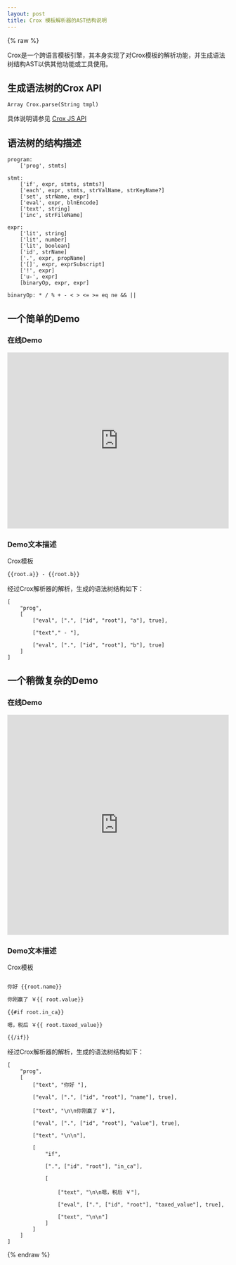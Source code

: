 ```yaml
---
layout: post
title: Crox 模板解析器的AST结构说明
---
```


{% raw %}

Crox是一个跨语言模板引擎，其本身实现了对Crox模板的解析功能，并生成语法树结构AST以供其他功能或工具使用。

## 生成语法树的Crox API

`Array Crox.parse(String tmpl)`

具体说明请参见 [Crox JS API](/crox/apis/js-api)

## 语法树的结构描述

```
program:
    ['prog', stmts]

stmt:
    ['if', expr, stmts, stmts?]
    ['each', expr, stmts, strValName, strKeyName?]
    ['set', strName, expr]
    ['eval', expr, blnEncode]
    ['text', string]
    ['inc', strFileName]

expr:
    ['lit', string]
    ['lit', number]
    ['lit', boolean]
    ['id', strName]
    ['.', expr, propName]
    ['[]', expr, exprSubscript]
    ['!', expr]
    ['u-', expr]
    [binaryOp, expr, expr]

binaryOp: * / % + - < > <= >= eq ne && ||
```

## 一个简单的Demo

### 在线Demo

<iframe width="100%" height="400" src="http://jsfiddle.net/M24bM/7/embedded/" allowfullscreen="allowfullscreen" frameborder="0"></iframe>

### Demo文本描述

Crox模板

```html
{{root.a}} - {{root.b}}
```

经过Crox解析器的解析，生成的语法树结构如下：

```
[
    "prog",
    [
        ["eval", [".", ["id", "root"], "a"], true],

        ["text"," - "],
        
        ["eval", [".", ["id", "root"], "b"], true]
    ]
]
```

## 一个稍微复杂的Demo

### 在线Demo

<iframe width="100%" height="500" src="http://jsfiddle.net/M24bM/embedded/" allowfullscreen="allowfullscreen" frameborder="0"></iframe>

### Demo文本描述

Crox模板

```html

你好 {{root.name}}

你刚赢了 ￥{{ root.value}}

{{#if root.in_ca}}

嗯，税后 ￥{{ root.taxed_value}}

{{/if}}

```

经过Crox解析器的解析，生成的语法树结构如下：

```
[
    "prog", 
    [
        ["text", "你好 "],

        ["eval", [".", ["id", "root"], "name"], true],

        ["text", "\n\n你刚赢了 ￥"],

        ["eval", [".", ["id", "root"], "value"], true],

        ["text", "\n\n"], 

        [
            "if",
            
            [".", ["id", "root"], "in_ca"],

            [
            
                ["text", "\n\n嗯，税后 ￥"],
            
                ["eval", [".", ["id", "root"], "taxed_value"], true],
            
                ["text", "\n\n"]
            ]
        ]
    ]
]
```

{% endraw %}
